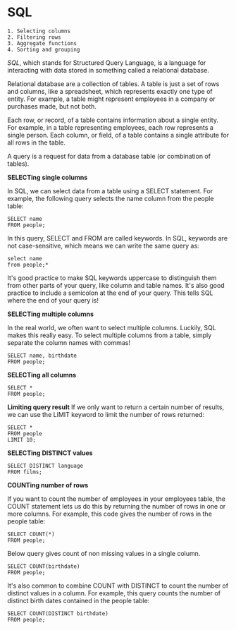 
# SQL

    1. Selecting columns
    2. Filtering rows
    3. Aggregate functions
    4. Sorting and grouping

*SQL*, which stands for Structured Query Language, is a language for interacting with data stored in something called a relational database.

Relational database are a collection of tables. A table is just a set of rows and columns, like a spreadsheet, which represents exactly one type of entity. For example, a table might represent employees in a company or purchases made, but not both.

Each row, or record, of a table contains information about a single entity. For example, in a table representing employees, each row represents a single person. Each column, or field, of a table contains a single attribute for all rows in the table.

A query is a request for data from a database table (or combination of tables). 

**SELECTing single columns**

In SQL, we can select data from a table using a SELECT statement. For example, the following query selects the name column from the people table:

    SELECT name
    FROM people;

In this query, SELECT and FROM are called keywords. In SQL, keywords are not case-sensitive, which means we can write the same query as:

    select name
    from people;*

It's good practice to make SQL keywords uppercase to distinguish them from other parts of your query, like column and table names.
It's also good practice to include a semicolon at the end of your query. This tells SQL where the end of your query is!

**SELECTing multiple columns**

In the real world, we often want to select multiple columns. Luckily, SQL makes this really easy. To select multiple columns from a table, simply separate the column names with commas!

    SELECT name, birthdate
    FROM people;
 
**SELECTing all columns**

    SELECT *
    FROM people;
    
**Limiting query result**
If we only want to return a certain number of results, we can use the LIMIT keyword to limit the number of rows returned:

    SELECT *
    FROM people
    LIMIT 10;
    
**SELECTing DISTINCT values**

    SELECT DISTINCT language
    FROM films;

**COUNTing number of rows**

If you want to count the number of employees in your employees table, the COUNT statement lets us do this by returning the number of rows in one or more columns.
For example, this code gives the number of rows in the people table:

    SELECT COUNT(*)
    FROM people;
 
 Below query gives count of non missing values in a single column.
 
    SELECT COUNT(birthdate)
    FROM people;
    
It's also common to combine COUNT with DISTINCT to count the number of distinct values in a column.
For example, this query counts the number of distinct birth dates contained in the people table:

    SELECT COUNT(DISTINCT birthdate)
    FROM people;
